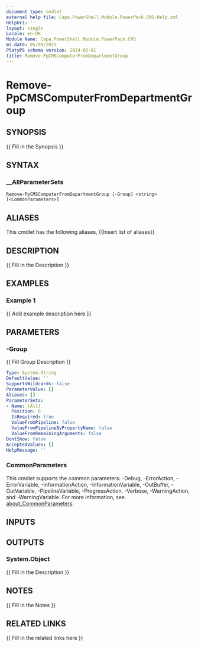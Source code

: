 ```yaml
---
document type: cmdlet
external help file: Capa.PowerShell.Module.PowerPack.CMS-Help.xml
HelpUri: ''
layout: single
Locale: en-DK
Module Name: Capa.PowerShell.Module.PowerPack.CMS
ms.date: 05/09/2025
PlatyPS schema version: 2024-05-01
title: Remove-PpCMSComputerFromDepartmentGroup
---
```


# Remove-PpCMSComputerFromDepartmentGroup

## SYNOPSIS

{{ Fill in the Synopsis }}

## SYNTAX

### __AllParameterSets

```
Remove-PpCMSComputerFromDepartmentGroup [-Group] <string> [<CommonParameters>]
```

## ALIASES

This cmdlet has the following aliases,
  {{Insert list of aliases}}

## DESCRIPTION

{{ Fill in the Description }}

## EXAMPLES

### Example 1

{{ Add example description here }}

## PARAMETERS

### -Group

{{ Fill Group Description }}

```yaml
Type: System.String
DefaultValue: ''
SupportsWildcards: false
ParameterValue: []
Aliases: []
ParameterSets:
- Name: (All)
  Position: 0
  IsRequired: true
  ValueFromPipeline: false
  ValueFromPipelineByPropertyName: false
  ValueFromRemainingArguments: false
DontShow: false
AcceptedValues: []
HelpMessage: ''
```

### CommonParameters

This cmdlet supports the common parameters: -Debug, -ErrorAction, -ErrorVariable,
-InformationAction, -InformationVariable, -OutBuffer, -OutVariable, -PipelineVariable,
-ProgressAction, -Verbose, -WarningAction, and -WarningVariable. For more information, see
[about_CommonParameters](https://go.microsoft.com/fwlink/?LinkID=113216).

## INPUTS

## OUTPUTS

### System.Object

{{ Fill in the Description }}

## NOTES

{{ Fill in the Notes }}

## RELATED LINKS

{{ Fill in the related links here }}

